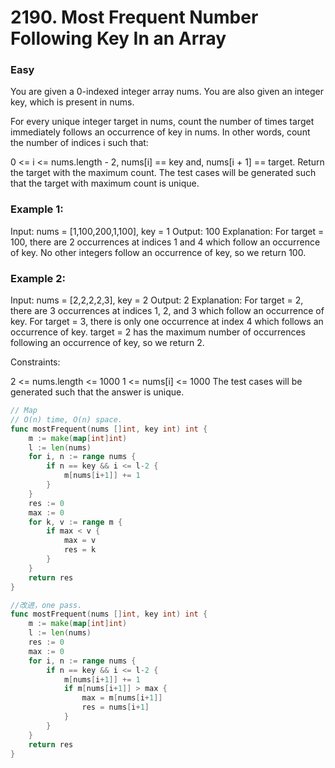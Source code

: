 # 2190. Most Frequent Number Following Key In an Array

### Easy

You are given a 0-indexed integer array nums. You are also given an integer key, which is present in nums.

For every unique integer target in nums, count the number of times target immediately follows an occurrence of key in nums. In other words, count the number of indices i such that:

0 <= i <= nums.length - 2,
nums[i] == key and,
nums[i + 1] == target.
Return the target with the maximum count. The test cases will be generated such that the target with maximum count is unique.

### Example 1:

Input: nums = [1,100,200,1,100], key = 1
Output: 100
Explanation: For target = 100, there are 2 occurrences at indices 1 and 4 which follow an occurrence of key.
No other integers follow an occurrence of key, so we return 100.

### Example 2:

Input: nums = [2,2,2,2,3], key = 2
Output: 2
Explanation: For target = 2, there are 3 occurrences at indices 1, 2, and 3 which follow an occurrence of key.
For target = 3, there is only one occurrence at index 4 which follows an occurrence of key.
target = 2 has the maximum number of occurrences following an occurrence of key, so we return 2.

Constraints:

2 <= nums.length <= 1000
1 <= nums[i] <= 1000
The test cases will be generated such that the answer is unique.

```go
// Map
// O(n) time, O(n) space.
func mostFrequent(nums []int, key int) int {
	m := make(map[int]int)
	l := len(nums)
	for i, n := range nums {
		if n == key && i <= l-2 {
			m[nums[i+1]] += 1
		}
	}
	res := 0
	max := 0
	for k, v := range m {
		if max < v {
			max = v
			res = k
		}
	}
	return res
}

//改进，one pass.
func mostFrequent(nums []int, key int) int {
	m := make(map[int]int)
	l := len(nums)
	res := 0
	max := 0
	for i, n := range nums {
		if n == key && i <= l-2 {
			m[nums[i+1]] += 1
			if m[nums[i+1]] > max {
				max = m[nums[i+1]]
				res = nums[i+1]
			}
		}
	}
	return res
}
```